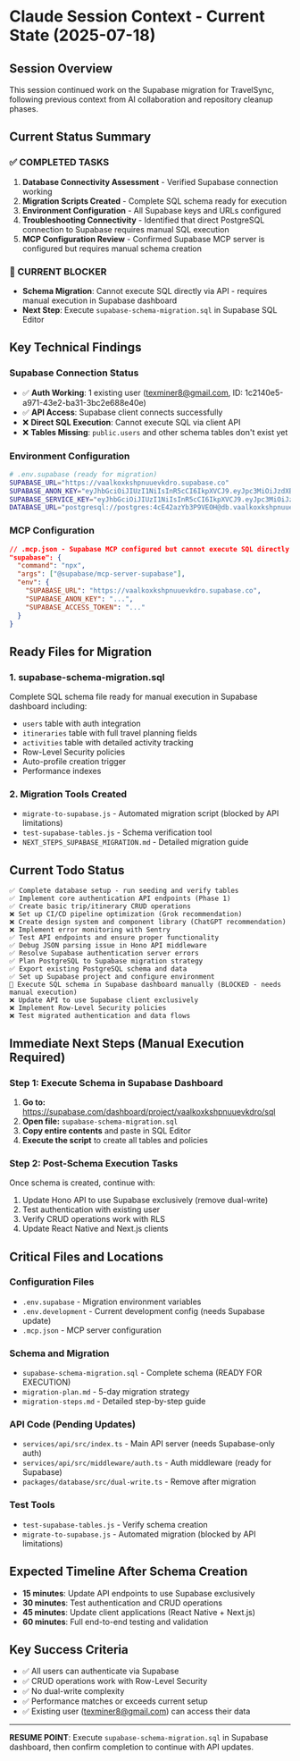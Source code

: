 # Claude Session Context - Current State (2025-07-18)

## Session Overview
This session continued work on the Supabase migration for TravelSync, following previous context from AI collaboration and repository cleanup phases.

## Current Status Summary

### ✅ COMPLETED TASKS
1. **Database Connectivity Assessment** - Verified Supabase connection working
2. **Migration Scripts Created** - Complete SQL schema ready for execution
3. **Environment Configuration** - All Supabase keys and URLs configured
4. **Troubleshooting Connectivity** - Identified that direct PostgreSQL connection to Supabase requires manual SQL execution
5. **MCP Configuration Review** - Confirmed Supabase MCP server is configured but requires manual schema creation

### 🔄 CURRENT BLOCKER
- **Schema Migration**: Cannot execute SQL directly via API - requires manual execution in Supabase dashboard
- **Next Step**: Execute `supabase-schema-migration.sql` in Supabase SQL Editor

## Key Technical Findings

### Supabase Connection Status
- ✅ **Auth Working**: 1 existing user (texminer8@gmail.com, ID: 1c2140e5-a971-43e2-ba31-3bc2e688e40e)
- ✅ **API Access**: Supabase client connects successfully
- ❌ **Direct SQL Execution**: Cannot execute SQL via client API
- ❌ **Tables Missing**: `public.users` and other schema tables don't exist yet

### Environment Configuration
```bash
# .env.supabase (ready for migration)
SUPABASE_URL="https://vaalkoxkshpnuuevkdro.supabase.co"
SUPABASE_ANON_KEY="eyJhbGciOiJIUzI1NiIsInR5cCI6IkpXVCJ9.eyJpc3MiOiJzdXBhYmFzZSIsInJlZiI6InZhYWxrb3hrc2hwbnV1ZXZrZHJvIiwicm9sZSI6ImFub24iLCJpYXQiOjE3NTE4NTAwMTAsImV4cCI6MjA2NzQyNjAxMH0.RM3YD7Jl60WWpNgGkam9Z3pOIvBiodccRJy8UlOp4eA"
SUPABASE_SERVICE_KEY="eyJhbGciOiJIUzI1NiIsInR5cCI6IkpXVCJ9.eyJpc3MiOiJzdXBhYmFzZSIsInJlZiI6InZhYWxrb3hrc2hwbnV1ZXZrZHJvIiwicm9sZSI6InNlcnZpY2Vfcm9sZSIsImlhdCI6MTc1MTg1MDAxMCwiZXhwIjoyMDY3NDI2MDEwfQ.7KZc8BpBGVKyrhEjNECzTuowa4JPe2owjkDx6FBCm8o"
DATABASE_URL="postgresql://postgres:4cE42azYb3P9VEOH@db.vaalkoxkshpnuuevkdro.supabase.co:5432/postgres"
```

### MCP Configuration
```json
// .mcp.json - Supabase MCP configured but cannot execute SQL directly
"supabase": {
  "command": "npx",
  "args": ["@supabase/mcp-server-supabase"],
  "env": {
    "SUPABASE_URL": "https://vaalkoxkshpnuuevkdro.supabase.co",
    "SUPABASE_ANON_KEY": "...",
    "SUPABASE_ACCESS_TOKEN": "..."
  }
}
```

## Ready Files for Migration

### 1. supabase-schema-migration.sql
Complete SQL schema file ready for manual execution in Supabase dashboard including:
- `users` table with auth integration
- `itineraries` table with full travel planning fields
- `activities` table with detailed activity tracking
- Row-Level Security policies
- Auto-profile creation trigger
- Performance indexes

### 2. Migration Tools Created
- `migrate-to-supabase.js` - Automated migration script (blocked by API limitations)
- `test-supabase-tables.js` - Schema verification tool
- `NEXT_STEPS_SUPABASE_MIGRATION.md` - Detailed migration guide

## Current Todo Status
```
✅ Complete database setup - run seeding and verify tables
✅ Implement core authentication API endpoints (Phase 1)
✅ Create basic trip/itinerary CRUD operations
❌ Set up CI/CD pipeline optimization (Grok recommendation)
❌ Create design system and component library (ChatGPT recommendation)
❌ Implement error monitoring with Sentry
✅ Test API endpoints and ensure proper functionality
✅ Debug JSON parsing issue in Hono API middleware
✅ Resolve Supabase authentication server errors
✅ Plan PostgreSQL to Supabase migration strategy
✅ Export existing PostgreSQL schema and data
✅ Set up Supabase project and configure environment
🔄 Execute SQL schema in Supabase dashboard manually (BLOCKED - needs manual execution)
❌ Update API to use Supabase client exclusively
❌ Implement Row-Level Security policies
❌ Test migrated authentication and data flows
```

## Immediate Next Steps (Manual Execution Required)

### Step 1: Execute Schema in Supabase Dashboard
1. **Go to:** https://supabase.com/dashboard/project/vaalkoxkshpnuuevkdro/sql
2. **Open file:** `supabase-schema-migration.sql`
3. **Copy entire contents** and paste in SQL Editor
4. **Execute the script** to create all tables and policies

### Step 2: Post-Schema Execution Tasks
Once schema is created, continue with:
1. Update Hono API to use Supabase exclusively (remove dual-write)
2. Test authentication with existing user
3. Verify CRUD operations work with RLS
4. Update React Native and Next.js clients

## Critical Files and Locations

### Configuration Files
- `.env.supabase` - Migration environment variables
- `.env.development` - Current development config (needs Supabase update)
- `.mcp.json` - MCP server configuration

### Schema and Migration
- `supabase-schema-migration.sql` - Complete schema (READY FOR EXECUTION)
- `migration-plan.md` - 5-day migration strategy
- `migration-steps.md` - Detailed step-by-step guide

### API Code (Pending Updates)
- `services/api/src/index.ts` - Main API server (needs Supabase-only auth)
- `services/api/src/middleware/auth.ts` - Auth middleware (ready for Supabase)
- `packages/database/src/dual-write.ts` - Remove after migration

### Test Tools
- `test-supabase-tables.js` - Verify schema creation
- `migrate-to-supabase.js` - Automated migration (blocked by API limitations)

## Expected Timeline After Schema Creation
- **15 minutes**: Update API endpoints to use Supabase exclusively
- **30 minutes**: Test authentication and CRUD operations
- **45 minutes**: Update client applications (React Native + Next.js)
- **60 minutes**: Full end-to-end testing and validation

## Key Success Criteria
- ✅ All users can authenticate via Supabase
- ✅ CRUD operations work with Row-Level Security
- ✅ No dual-write complexity
- ✅ Performance matches or exceeds current setup
- ✅ Existing user (texminer8@gmail.com) can access their data

---

**RESUME POINT**: Execute `supabase-schema-migration.sql` in Supabase dashboard, then confirm completion to continue with API updates.